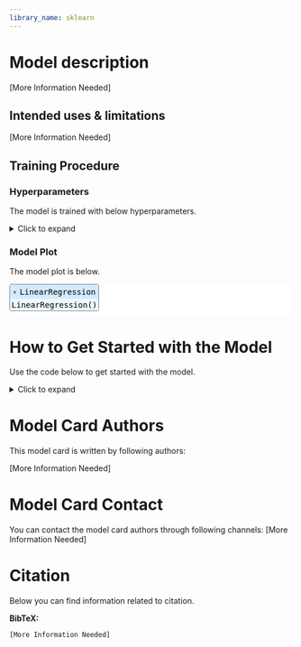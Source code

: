 ```yaml
---
library_name: sklearn
---
```


# Model description

[More Information Needed]

## Intended uses & limitations

[More Information Needed]

## Training Procedure

### Hyperparameters

The model is trained with below hyperparameters.

<details>
<summary> Click to expand </summary>

| Hyperparameters | Value |
| :-- | :-- |
| copy_X | True |
| fit_intercept | True |
| n_jobs | None |
| normalize | deprecated |
| positive | False |


</details>

### Model Plot

The model plot is below.

<style>#sk-ed92dd19-f052-4669-a02c-e5afdeabfa05 {color: black;background-color: white;}#sk-ed92dd19-f052-4669-a02c-e5afdeabfa05 pre{padding: 0;}#sk-ed92dd19-f052-4669-a02c-e5afdeabfa05 div.sk-toggleable {background-color: white;}#sk-ed92dd19-f052-4669-a02c-e5afdeabfa05 label.sk-toggleable__label {cursor: pointer;display: block;width: 100%;margin-bottom: 0;padding: 0.3em;box-sizing: border-box;text-align: center;}#sk-ed92dd19-f052-4669-a02c-e5afdeabfa05 label.sk-toggleable__label-arrow:before {content: "▸";float: left;margin-right: 0.25em;color: #696969;}#sk-ed92dd19-f052-4669-a02c-e5afdeabfa05 label.sk-toggleable__label-arrow:hover:before {color: black;}#sk-ed92dd19-f052-4669-a02c-e5afdeabfa05 div.sk-estimator:hover label.sk-toggleable__label-arrow:before {color: black;}#sk-ed92dd19-f052-4669-a02c-e5afdeabfa05 div.sk-toggleable__content {max-height: 0;max-width: 0;overflow: hidden;text-align: left;background-color: #f0f8ff;}#sk-ed92dd19-f052-4669-a02c-e5afdeabfa05 div.sk-toggleable__content pre {margin: 0.2em;color: black;border-radius: 0.25em;background-color: #f0f8ff;}#sk-ed92dd19-f052-4669-a02c-e5afdeabfa05 input.sk-toggleable__control:checked~div.sk-toggleable__content {max-height: 200px;max-width: 100%;overflow: auto;}#sk-ed92dd19-f052-4669-a02c-e5afdeabfa05 input.sk-toggleable__control:checked~label.sk-toggleable__label-arrow:before {content: "▾";}#sk-ed92dd19-f052-4669-a02c-e5afdeabfa05 div.sk-estimator input.sk-toggleable__control:checked~label.sk-toggleable__label {background-color: #d4ebff;}#sk-ed92dd19-f052-4669-a02c-e5afdeabfa05 div.sk-label input.sk-toggleable__control:checked~label.sk-toggleable__label {background-color: #d4ebff;}#sk-ed92dd19-f052-4669-a02c-e5afdeabfa05 input.sk-hidden--visually {border: 0;clip: rect(1px 1px 1px 1px);clip: rect(1px, 1px, 1px, 1px);height: 1px;margin: -1px;overflow: hidden;padding: 0;position: absolute;width: 1px;}#sk-ed92dd19-f052-4669-a02c-e5afdeabfa05 div.sk-estimator {font-family: monospace;background-color: #f0f8ff;border: 1px dotted black;border-radius: 0.25em;box-sizing: border-box;margin-bottom: 0.5em;}#sk-ed92dd19-f052-4669-a02c-e5afdeabfa05 div.sk-estimator:hover {background-color: #d4ebff;}#sk-ed92dd19-f052-4669-a02c-e5afdeabfa05 div.sk-parallel-item::after {content: "";width: 100%;border-bottom: 1px solid gray;flex-grow: 1;}#sk-ed92dd19-f052-4669-a02c-e5afdeabfa05 div.sk-label:hover label.sk-toggleable__label {background-color: #d4ebff;}#sk-ed92dd19-f052-4669-a02c-e5afdeabfa05 div.sk-serial::before {content: "";position: absolute;border-left: 1px solid gray;box-sizing: border-box;top: 2em;bottom: 0;left: 50%;}#sk-ed92dd19-f052-4669-a02c-e5afdeabfa05 div.sk-serial {display: flex;flex-direction: column;align-items: center;background-color: white;padding-right: 0.2em;padding-left: 0.2em;}#sk-ed92dd19-f052-4669-a02c-e5afdeabfa05 div.sk-item {z-index: 1;}#sk-ed92dd19-f052-4669-a02c-e5afdeabfa05 div.sk-parallel {display: flex;align-items: stretch;justify-content: center;background-color: white;}#sk-ed92dd19-f052-4669-a02c-e5afdeabfa05 div.sk-parallel::before {content: "";position: absolute;border-left: 1px solid gray;box-sizing: border-box;top: 2em;bottom: 0;left: 50%;}#sk-ed92dd19-f052-4669-a02c-e5afdeabfa05 div.sk-parallel-item {display: flex;flex-direction: column;position: relative;background-color: white;}#sk-ed92dd19-f052-4669-a02c-e5afdeabfa05 div.sk-parallel-item:first-child::after {align-self: flex-end;width: 50%;}#sk-ed92dd19-f052-4669-a02c-e5afdeabfa05 div.sk-parallel-item:last-child::after {align-self: flex-start;width: 50%;}#sk-ed92dd19-f052-4669-a02c-e5afdeabfa05 div.sk-parallel-item:only-child::after {width: 0;}#sk-ed92dd19-f052-4669-a02c-e5afdeabfa05 div.sk-dashed-wrapped {border: 1px dashed gray;margin: 0 0.4em 0.5em 0.4em;box-sizing: border-box;padding-bottom: 0.4em;background-color: white;position: relative;}#sk-ed92dd19-f052-4669-a02c-e5afdeabfa05 div.sk-label label {font-family: monospace;font-weight: bold;background-color: white;display: inline-block;line-height: 1.2em;}#sk-ed92dd19-f052-4669-a02c-e5afdeabfa05 div.sk-label-container {position: relative;z-index: 2;text-align: center;}#sk-ed92dd19-f052-4669-a02c-e5afdeabfa05 div.sk-container {/* jupyter's `normalize.less` sets `[hidden] { display: none; }` but bootstrap.min.css set `[hidden] { display: none !important; }` so we also need the `!important` here to be able to override the default hidden behavior on the sphinx rendered scikit-learn.org. See: https://github.com/scikit-learn/scikit-learn/issues/21755 */display: inline-block !important;position: relative;}#sk-ed92dd19-f052-4669-a02c-e5afdeabfa05 div.sk-text-repr-fallback {display: none;}</style><div id="sk-ed92dd19-f052-4669-a02c-e5afdeabfa05" class="sk-top-container"><div class="sk-text-repr-fallback"><pre>LinearRegression()</pre><b>Please rerun this cell to show the HTML repr or trust the notebook.</b></div><div class="sk-container" hidden><div class="sk-item"><div class="sk-estimator sk-toggleable"><input class="sk-toggleable__control sk-hidden--visually" id="9b12d011-fb83-4e47-9b96-d94ab465a98f" type="checkbox" checked><label for="9b12d011-fb83-4e47-9b96-d94ab465a98f" class="sk-toggleable__label sk-toggleable__label-arrow">LinearRegression</label><div class="sk-toggleable__content"><pre>LinearRegression()</pre></div></div></div></div></div>

# How to Get Started with the Model

Use the code below to get started with the model.

<details>
<summary> Click to expand </summary>

```
[More Information Needed]

```

</details>




# Model Card Authors

This model card is written by following authors:

[More Information Needed]

# Model Card Contact

You can contact the model card authors through following channels:
[More Information Needed]

# Citation

Below you can find information related to citation.

**BibTeX:**
```
[More Information Needed]
```
